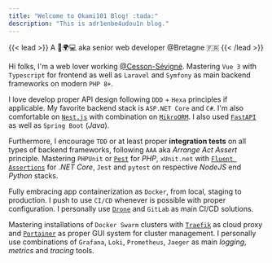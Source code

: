 ```yaml
---
title: "Welcome to Okami101 Blog! :tada:"
description: "This is adr1enbe4udou1n blog."
---
```


{{< lead >}}
A 🧔🌍💻 aka senior web developer @Bretagne 🇫🇷
{{< /lead >}}

Hi folks, I'm a web lover working [@Cesson-Sévigné](https://fr.wikipedia.org/wiki/Cesson-S%C3%A9vign%C3%A9). Mastering `Vue 3` with `Typescript` for frontend as well as `Laravel` and `Symfony` as main backend frameworks on modern `PHP 8+`.

I love develop proper API design following `DDD` + `Hexa` principles if applicable. My favorite backend stack is `ASP.NET Core` and `C#`. I'm also comfortable on [`Nest.js`](https://nestjs.com/) with combination on [`MikroORM`](https://mikro-orm.io/). I also used [`FastAPI`](https://fastapi.tiangolo.com/) as well as `Spring Boot` (*Java*).

Furthermore, I encourage `TDD` or at least proper **integration tests** on all types of backend frameworks, following `AAA` aka *Arrange Act Assert* principle. Mastering `PHPUnit` or [`Pest`](https://pestphp.com/) for *PHP*, `xUnit.net` with [`Fluent Assertions`](https://github.com/fluentassertions/fluentassertions) for *.NET Core*, `Jest` and `pytest` on respective *NodeJS* end *Python* stacks.

Fully embracing app containerization as `Docker`, from local, staging to production. I push to use `CI/CD` whenever is possible with proper configuration. I personally use [`Drone`](https://www.drone.io/) and `GitLab` as main CI/CD solutions.

Mastering installations of `Docker Swarm` clusters with [`Traefik`](https://traefik.io/traefik/) as cloud proxy and [`Portainer`](https://www.portainer.io/) as proper GUI system for cluster management. I personally use combinations of `Grafana`, `Loki`, `Prometheus`, `Jaeger` as main *logging*, *metrics* and *tracing* tools.

